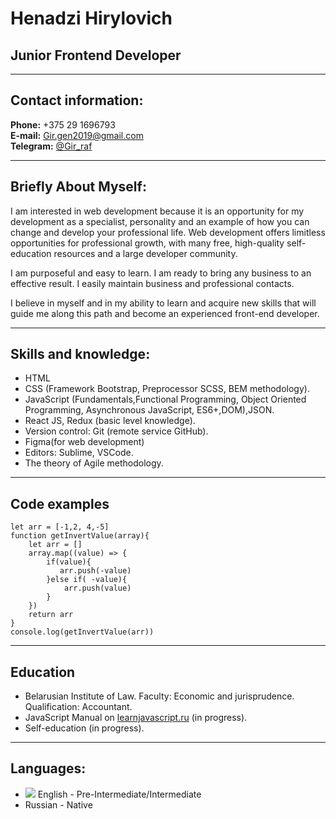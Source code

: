 # Henadzi Hirylovich
## Junior Frontend Developer
***
## Contact information:  
__Phone:__ +375 29 1696793  
__E-mail:__ Gir.gen2019@gmail.com  
__Telegram:__ [@Gir_raf](https://t.me/Gir_raf)

***
## Briefly About Myself:
I am interested in web development because it is an opportunity for my development as a specialist, personality and an example of how you can change and develop your professional life. Web development offers limitless opportunities for professional growth, with many free, high-quality self-education resources and a large developer community.

I am purposeful and easy to learn. I am ready to bring any business to an effective result. I easily maintain business and professional contacts.

I believe in myself and in my ability to learn and acquire new skills that will guide me along this path and become an experienced front-end developer. 

***
## Skills and knowledge:

*   HTML
*    CSS (Framework Bootstrap, Preprocessor SCSS, BEM methodology).
*   JavaScript (Fundamentals,Functional Programming, Object Oriented Programming, Asynchronous JavaScript, ES6+,DOM),JSON.
*   React JS, Redux (basic level knowledge).
*   Version control: Git (remote service GitHub).
*   Figma(for web development)
*   Editors: Sublime, VSCode.
*   The theory of Agile methodology.

***
## Code examples
```
let arr = [-1,2, 4,-5]
function getInvertValue(array){
    let arr = []
    array.map((value) => {
        if(value){
           arr.push(-value)
        }else if( -value){
            arr.push(value)
        }
    })
    return arr
}
console.log(getInvertValue(arr))
```
***
## Education
* Belarusian Institute of Law. Faculty: Economic and jurisprudence. Qualification: Accountant.
* JavaScript Manual on [learnjavascript.ru](https://learn.javascript.ru/) (in progress).
* Self-education (in progress). 
***
## Languages:
* ![](https://str.by/cert-web/uploads/certificates/4AD13CCE490326F5D967F423E9E5BA84.jpg)
English - Pre-Intermediate/Intermediate
* Russian - Native

